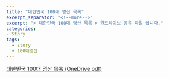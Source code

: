 ```yaml
---
title: "대한민국 100대 명산 목록"
excerpt_separator: "<!--more-->"
excerpt: "> 대한민국 100대 명산 목록 > 원드라이브 공유 파일 입니다."
categories:
- Story
tags:
  - story
  - 100대명산
---
```


[대한민국 100대 명산 목록 (OneDrive pdf)](https://1drv.ms/b/c/e9bf184784e8649b/ETUA6PokIplPhcAwou0cKIsBkvzvCTBytHWUG-8LIdQGpQ)
